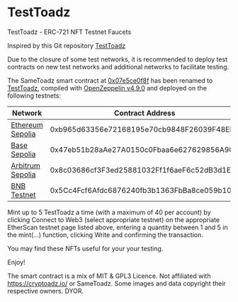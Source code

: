 # TestToadz

TestToadz - ERC-721 NFT Testnet Faucets

Inspired by this Git repository [TestToadz](https://github.com/bokkypoobah/TestToadz)

Due to the closure of some test networks, it is recommended to deploy test contracts on new test networks and additional networks to facilitate testing.

The SameToadz smart contract at [0x07e5ce0f8f](https://etherscan.io/address/0x07e5ce0f8fa46031a1dcc8cb2530f0a52019830d#code) has been renamed to [TestToadz](contracts/TestToadz.sol), compiled with [OpenZeppelin v4.9.0](https://github.com/OpenZeppelin/openzeppelin-contracts/releases/tag/v4.9.0) and deployed on the following testnets:

|  Network   | Contract Address  |
|  ----  | ----  | 
| [Ethereum Sepolia](https://sepolia.etherscan.io/address/0xb965d63356e72168195e70cb9848F26039F48ED4#writeContract)  | 0xb965d63356e72168195e70cb9848F26039F48ED4 | 
| [Base Sepolia](https://sepolia.basescan.org/address/0x47eb51b28aAe27A0150c0Fbaa6e627629856A905#writeContract)  | 0x47eb51b28aAe27A0150c0Fbaa6e627629856A905 | 
| [Arbitrum Sepolia](https://sepolia.arbiscan.io/address/0x8c03686cf3F3ed25881032Ff1f6aeF6c52dB3d1E#writeContract)  | 0x8c03686cf3F3ed25881032Ff1f6aeF6c52dB3d1E | 
| [BNB Testnet](https://testnet.bscscan.com/address/0x5Cc4Fcf6Afdc6876240fb3b1363FbBa8ce059b10#writeContract)  | 0x5Cc4Fcf6Afdc6876240fb3b1363FbBa8ce059b10 | 



Mint up to 5 TestToadz a time (with a maximum of 40 per account) by clicking Connect to Web3 (select appropriate testnet) on the appropriate EtherScan testnet page listed above, entering a quantity between 1 and 5 in the mint(...) function, clicking Write and confirming the transaction.



You may find these NFTs useful for your your testing.


Enjoy!

The smart contract is a mix of MIT & GPL3 Licence. Not affiliated with https://cryptoadz.io/ or SameToadz. Some images and data copyright their respective owners. DYOR.
